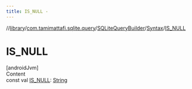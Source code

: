 ```yaml
---
title: IS_NULL -
---
```

//[library](../../../index.md)/[com.tamimattafi.sqlite.query](../../index.md)/[SQLiteQueryBuilder](../index.md)/[Syntax](index.md)/[IS_NULL](-i-s_-n-u-l-l.md)



# IS_NULL  
[androidJvm]  
Content  
const val [IS_NULL](-i-s_-n-u-l-l.md): [String](https://kotlinlang.org/api/latest/jvm/stdlib/kotlin/-string/index.html)  



